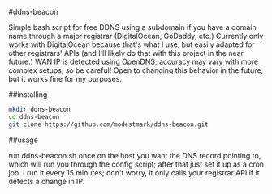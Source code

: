 #ddns-beacon

Simple bash script for free DDNS using a subdomain if you have a domain name through a major registrar (DigitalOcean, GoDaddy, etc.)  Currently only works with DigitalOcean because that's what I use, but easily adapted for other registrars' APIs (and I'll likely do that with this project in the near future.)  WAN IP is detected using OpenDNS; accuracy may vary with more complex setups, so be careful!  Open to changing this behavior in the future, but it works fine for my purposes.

##installing

```bash
mkdir ddns-beacon
cd ddns-beacon
git clone https://github.com/modestmark/ddns-beacon.git
```

##usage

run ddns-beacon.sh once on the host you want the DNS record pointing to, which will run you through the config script; after that just set it up as a cron job.  I run it every 15 minutes; don't worry, it only calls your registrar API if it detects a change in IP.
